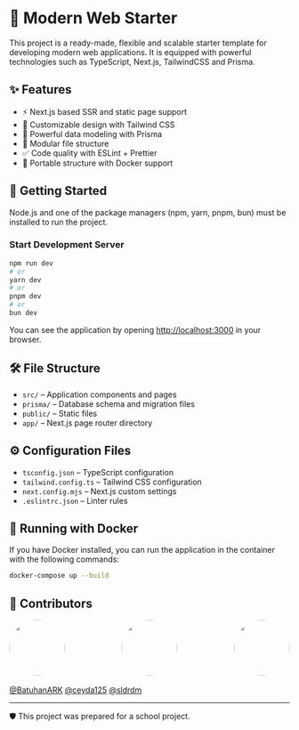 # 🚀 Modern Web Starter

This project is a ready-made, flexible and scalable starter template for developing modern web applications. It is equipped with powerful technologies such as TypeScript, Next.js, TailwindCSS and Prisma.

## ✨ Features

- ⚡️ Next.js based SSR and static page support
- 🎨 Customizable design with Tailwind CSS
- 🔐 Powerful data modeling with Prisma
- 🧩 Modular file structure
- ✅ Code quality with ESLint + Prettier
- 🐳 Portable structure with Docker support

## 🚀 Getting Started

Node.js and one of the package managers (npm, yarn, pnpm, bun) must be installed to run the project.

### Start Development Server

```bash
npm run dev
# or
yarn dev
# or
pnpm dev
# or
bun dev
```

You can see the application by opening [http://localhost:3000](http://localhost:3000) in your browser.

## 🛠️ File Structure

- `src/` – Application components and pages
- `prisma/` – Database schema and migration files
- `public/` – Static files
- `app/` – Next.js page router directory

## ⚙️ Configuration Files

- `tsconfig.json` – TypeScript configuration
- `tailwind.config.ts` – Tailwind CSS configuration
- `next.config.mjs` – Next.js custom settings
- `.eslintrc.json` – Linter rules

## 🐳 Running with Docker

If you have Docker installed, you can run the application in the container with the following commands:

```bash
docker-compose up --build
```

## 💬 Contributors

<div style="display: flex; justify-content: space-between;">
  <a href="https://github.com/BatuhanARK" style="text-decoration: none; ">
    <img src="https://github.com/BatuhanARK.png" width="100" height="100" style="border-radius: 50%; object-fit: cover;" />
    <strong>&nbsp;</strong>
  </a>
  
  <a href="https://github.com/ceyda125" style="text-decoration: none; ">
    <img src="https://github.com/ceyda125.png" width="100" height="100" style="border-radius: 50%; object-fit: cover;" />
    <strong>&nbsp;</strong>
  </a>

  <a href="https://github.com/sldrdm" style="text-decoration: none; ">
    <img src="https://github.com/sldrdm.png" width="100" height="100" style="border-radius: 50%; object-fit: cover;" />
  </a>
</div>

[@BatuhanARK](https://github.com/BatuhanARK)  [@ceyda125](https://github.com/ceyda125)        [@sldrdm](https://github.com/sldrdm)

---

🛡️ This project was prepared for a school project.